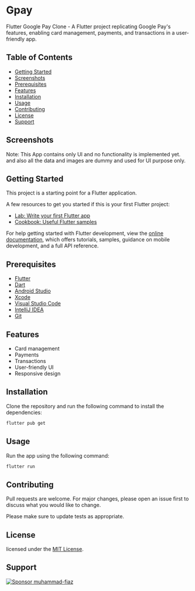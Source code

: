# Gpay 

Flutter Google Pay Clone - A Flutter project replicating Google Pay's features, enabling card management, payments, and transactions in a user-friendly app.

## Table of Contents

- [Getting Started](#getting-started)
- [Screenshots](#screenshots)
- [Prerequisites](#prerequisites)
- [Features](#features)
- [Installation](#installation)
- [Usage](#usage)
- [Contributing](#contributing)
- [License](#license)
- [Support](#support)

## Screenshots


Note: This App contains only UI and no functionality is implemented yet. and also all the data and images are dummy and used for UI purpose only.

## Getting Started

This project is a starting point for a Flutter application.

A few resources to get you started if this is your first Flutter project:

- [Lab: Write your first Flutter app](https://docs.flutter.dev/get-started/codelab)
- [Cookbook: Useful Flutter samples](https://docs.flutter.dev/cookbook)

For help getting started with Flutter development, view the
[online documentation](https://docs.flutter.dev/), which offers tutorials,
samples, guidance on mobile development, and a full API reference.

## Prerequisites

- [Flutter](https://flutter.dev/docs/get-started/install)
- [Dart](https://dart.dev/get-dart)
- [Android Studio](https://developer.android.com/studio)
- [Xcode](https://developer.apple.com/xcode/)
- [Visual Studio Code](https://code.visualstudio.com/)
- [IntelliJ IDEA](https://www.jetbrains.com/idea/)
- [Git](https://git-scm.com/)

## Features

- Card management
- Payments
- Transactions
- User-friendly UI
- Responsive design

## Installation

Clone the repository and run the following command to install the dependencies:

```bash
flutter pub get
```

## Usage

Run the app using the following command:

```bash
flutter run
```

## Contributing

Pull requests are welcome. For major changes, please open an issue first to discuss what you would like to change.

Please make sure to update tests as appropriate.

## License

licensed under the [MIT License](LICENSE).

## Support

[![Sponsor muhammad-fiaz](https://img.shields.io/badge/Sponsor-%231EAEDB.svg?&style=for-the-badge&logo=GitHub-Sponsors&logoColor=white)](https://github.com/sponsors/muhammad-fiaz)


